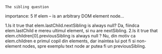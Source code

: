 
    The sibling question
importance: 5
If elem – is an arbitrary DOM element node…

1.Is it true that elem.lastChild.nextSibling is always null?
  Da, fiindca elem.lastChild e mereu ultimul element, si nu are nextSibling.
2.Is it true that elem.children[0].previousSibling is always null ?
  Nu, din motiv ca elem.children e primul copil din elements, dar inaintea lui pot fi si non-element nodes, spre exemplu text node ar putea fi un previousSibling.
